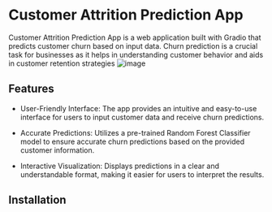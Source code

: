 # Customer Attrition Prediction App
Customer Attrition Prediction App is a web application built with Gradio that predicts customer churn based on input data. Churn prediction is a crucial task for businesses as it helps in understanding customer behavior and aids in customer retention strategies
![image](https://github.com/doeabla/Customer_churn_app/assets/137217264/36507283-d596-401a-8b25-eb1ae79e9057)

## Features
* User-Friendly Interface: The app provides an intuitive and easy-to-use interface for users to input customer data and receive churn predictions.

* Accurate Predictions: Utilizes a pre-trained Random Forest Classifier model to ensure accurate churn predictions based on the provided customer information.

* Interactive Visualization: Displays predictions in a clear and understandable format, making it easier for users to interpret the results.

## Installation

 
